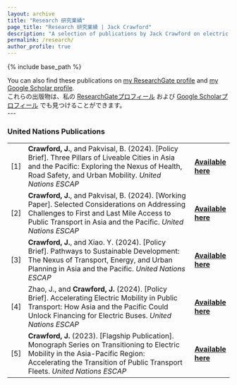 ```yaml
---
layout: archive
title: "Research 研究業績"
page_title: "Research 研究業績 | Jack Crawford"
description: "A selection of publications by Jack Crawford on electric mobility and sustainable development in Asia and the Pacific."
permalink: /research/
author_profile: true
---
```

{% include base_path %}
<div class="wordwrap">
  You can also find these publications on 
  <a href="{{site.author.researchgate}}">my ResearchGate profile</a> and 
  <a href="https://scholar.google.com/citations?user=Uz3AxGsAAAAJ&hl=en" target="_blank">my Google Scholar profile</a>.
</div>

<div class="wordwrap">
  これらの出版物は、私の
  <a href="{{site.author.researchgate}}">ResearchGateプロフィール</a> および
  <a href="https://scholar.google.com/citations?user=Uz3AxGsAAAAJ&hl=en" target="_blank">Google Scholarプロフィール</a> でも見つけることができます。
</div>
---
<h3>United Nations Publications</h3>
<table class="tg">
<tbody>
<tr>  
<td width="5%">[1]</td>
<td width="95%"> <strong>Crawford, J.</strong>, and Pakvisal, B. (2024). [Policy Brief]. Three Pillars of Liveable Cities in Asia and the Pacific: Exploring the Nexus of Health, Road Safety, and Urban Mobility. <em>United Nations ESCAP</em> <td><a href="https://www.unescap.org/kp/2024/three-pillars-liveable-cities-asia-and-pacific" target="_blank"><strong>Available here</strong></a>
<tr>    
<td width="5%">[2]</td>
<td width="95%"> <strong>Crawford, J.</strong>, and Pakvisal, B. (2024). [Working Paper]. Selected Considerations on Addressing Challenges to First and Last Mile Access to Public Transport in Asia and the Pacific. <em>United Nations ESCAP</em> <td><a href="https://www.unescap.org/events/2024/expert-group-meeting-first-and-last-mile-access-public-transport-asia-and-pacific" target="_blank"><strong>Available here</strong></a></td>  
<tr>  
<td width="5%">[3]</td>
<td width="95%"> <strong>Crawford, J.</strong>, and Xiao. Y. (2024). [Policy Brief]. Pathways to Sustainable Development: The Nexus of Transport, Energy, and Urban Planning in Asia and the Pacific. <em>United Nations ESCAP</em> <td><a href="https://www.unescap.org/kp/2024/pathways-sustainable-development-nexus-transport-energy-and-urban-planning-asia-and-pacific" target="_blank"><strong>Available here</strong></a></td> 
<tr>  
<td width="5%">[4]</td>
<td width="95%"> Zhao, J., and <strong>Crawford, J.</strong> (2024). [Policy Brief]. Accelerating Electric Mobility in Public Transport: How Asia and the Pacific Could Unlock Financing for Electric Buses. <em>United Nations ESCAP</em> <td><a href="https://www.unescap.org/kp/2024/accelerating-electric-mobility-public-transport-how-asia-and-pacific-could-unlock-financing" target="_blank"><strong>Available here</strong></a></td>  
<tr>  
<td width="5%">[5]</td>
<td width="95%"> <strong>Crawford, J.</strong> (2023). [Flagship Publication]. Monograph Series on Transitioning to Electric Mobility in the Asia-Pacific Region: Accelerating the Transition of Public Transport Fleets. <em>United Nations ESCAP</em> <td><a href="https://www.unescap.org/kp/2023/accelerating-transition-public-transport-fleets" target="_blank"><strong>Available here</strong></a>
<tr>  

